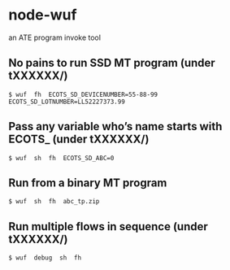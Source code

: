 # node-wuf
an ATE program invoke tool

## No pains to run SSD MT program (under tXXXXXX/)
`$ wuf  fh  ECOTS_SD_DEVICENUMBER=55-88-99   ECOTS_SD_LOTNUMBER=LL52227373.99`

## Pass any variable who’s name starts with ECOTS_  (under tXXXXXX/)
`$ wuf  sh  fh  ECOTS_SD_ABC=0`

## Run from a binary MT program
`$ wuf  sh  fh  abc_tp.zip`

## Run multiple flows in sequence (under tXXXXXX/) 
`$ wuf  debug  sh  fh`
